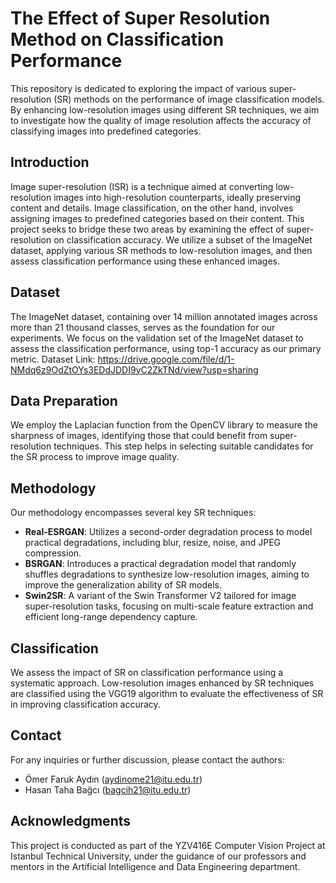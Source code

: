 # The Effect of Super Resolution Method on Classification Performance

This repository is dedicated to exploring the impact of various super-resolution (SR) methods on the performance of image classification models. By enhancing low-resolution images using different SR techniques, we aim to investigate how the quality of image resolution affects the accuracy of classifying images into predefined categories.

## Introduction

Image super-resolution (ISR) is a technique aimed at converting low-resolution images into high-resolution counterparts, ideally preserving content and details. Image classification, on the other hand, involves assigning images to predefined categories based on their content. This project seeks to bridge these two areas by examining the effect of super-resolution on classification accuracy. We utilize a subset of the ImageNet dataset, applying various SR methods to low-resolution images, and then assess classification performance using these enhanced images.

## Dataset

The ImageNet dataset, containing over 14 million annotated images across more than 21 thousand classes, serves as the foundation for our experiments. We focus on the validation set of the ImageNet dataset to assess the classification performance, using top-1 accuracy as our primary metric.
Dataset Link: https://drive.google.com/file/d/1-NMdq6z9OdZtOYs3EDdJDDI9yC2ZkTNd/view?usp=sharing

## Data Preparation

We employ the Laplacian function from the OpenCV library to measure the sharpness of images, identifying those that could benefit from super-resolution techniques. This step helps in selecting suitable candidates for the SR process to improve image quality.

## Methodology

Our methodology encompasses several key SR techniques:

- **Real-ESRGAN**: Utilizes a second-order degradation process to model practical degradations, including blur, resize, noise, and JPEG compression.
- **BSRGAN**: Introduces a practical degradation model that randomly shuffles degradations to synthesize low-resolution images, aiming to improve the generalization ability of SR models.
- **Swin2SR**: A variant of the Swin Transformer V2 tailored for image super-resolution tasks, focusing on multi-scale feature extraction and efficient long-range dependency capture.

## Classification

We assess the impact of SR on classification performance using a systematic approach. Low-resolution images enhanced by SR techniques are classified using the VGG19 algorithm to evaluate the effectiveness of SR in improving classification accuracy.

## Contact

For any inquiries or further discussion, please contact the authors:

- Ömer Faruk Aydın (aydinome21@itu.edu.tr)
- Hasan Taha Bağcı (bagcih21@itu.edu.tr)

## Acknowledgments

This project is conducted as part of the YZV416E Computer Vision Project at Istanbul Technical University, under the guidance of our professors and mentors in the Artificial Intelligence and Data Engineering department.

